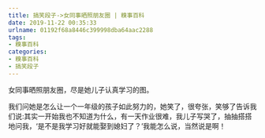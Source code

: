```yaml
---
title: 搞笑段子->女同事晒照朋友圈 | 糗事百科
date: 2019-11-22 00:35:33
urlname: 01192f68a8446c399998dba64aac2288
tags: 
- 糗事百科
categories:
- 糗事百科
- 搞笑段子
---
```

女同事晒照朋友圈，尽是她儿子认真学习的图。

我们问她是怎么让一个一年级的孩子如此努力的，她笑了，很夸张，笑够了告诉我们说:其实一开始我也不知道为什么，有一天作业很难，我儿子写哭了，抽抽搭搭地问我，‘是不是我学习好就能娶到媳妇了？’我能怎么说，当然说是啊！


